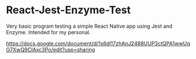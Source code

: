 # React-Jest-Enzyme-Test
Very basic program testing a simple React Native app using Jest and Enzyme. Intended for my personal.

https://docs.google.com/document/d/1s6dl17zhAnJ2488UUP3ctQPA1wwUqG7XwQ9ClAxc3Po/edit?usp=sharing
